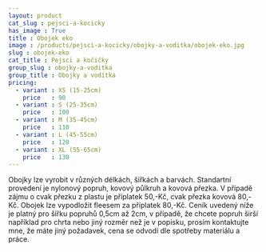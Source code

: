 ```yaml
---
layout: product
cat_slug : pejsci-a-kocicky
has_image : True
title : Obojek eko
image : /products/pejsci-a-kocicky/obojky-a-voditka/obojek-eko.jpg
slug : obojek-eko
cat_title : Pejsci a kočičky
group_slug : obojky-a-voditka
group_title : Obojky a vodítka
pricing:
  - variant : XS (15-25cm)
    price   : 90
  - variant : S (25-35cm)
    price   : 100
  - variant : M (35-45cm)
    price   : 110
  - variant : L (45-55cm)
    price   : 120
  - variant : XL (55-65cm)
    price   : 130
---
```


Obojky lze vyrobit v různých délkách, šířkách a barvách. Standartní provedení je nylonový popruh, kovový půlkruh a kovová přezka. V případě zájmu o cvak přezku z plastu je příplatek 50,-Kč, cvak přezka kovová 80,-Kč. Obojek lze vypodložit fleesem za příplatek 80,-Kč. Ceník uvedený níže je platný pro šířku popruhů 0,5cm až 2cm, v případě, že chcete popruh širší například pro chrta nebo jiný rozměr než je v popisku, prosím kontaktujte mne, že máte jiný požadavek, cena se odvodí dle spotřeby materiálu a práce.

